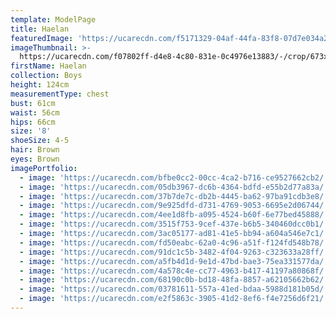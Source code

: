 ```yaml
---
template: ModelPage
title: Haelan
featuredImage: 'https://ucarecdn.com/f5171329-04af-44fa-83f8-07d7e034a281/'
imageThumbnail: >-
  https://ucarecdn.com/f07802ff-d4e8-4c80-831e-0c4976e13883/-/crop/673x816/867,5/-/preview/
firstName: Haelan
collection: Boys
height: 124cm
measurementType: chest
bust: 61cm
waist: 56cm
hips: 66cm
size: '8'
shoeSize: 4-5
hair: Brown
eyes: Brown
imagePortfolio:
  - image: 'https://ucarecdn.com/bfbe0cc2-00cc-4ca2-b716-ce9527662cb2/'
  - image: 'https://ucarecdn.com/05db3967-dc6b-4364-bdfd-e55b2d77a83a/'
  - image: 'https://ucarecdn.com/37b7de7c-db2b-4445-ba62-97ba91cdb3e8/'
  - image: 'https://ucarecdn.com/9e925dfd-d731-4769-9053-6695e2d06744/'
  - image: 'https://ucarecdn.com/4ee1d8fb-a095-4524-b60f-6e77bed45888/'
  - image: 'https://ucarecdn.com/3515f753-9cef-437e-b6b5-340460dcc0b1/'
  - image: 'https://ucarecdn.com/3ac05177-ad81-41e5-bb94-a604a546e7c1/'
  - image: 'https://ucarecdn.com/fd50eabc-62a0-4c96-a51f-f124fd548b78/'
  - image: 'https://ucarecdn.com/91dc1c5b-3482-4f04-9263-c323633a28ff/'
  - image: 'https://ucarecdn.com/a5fb4d1d-9e1d-47bd-bae3-75ea331577da/'
  - image: 'https://ucarecdn.com/4a578c4e-cc77-4963-b417-41197a80868f/'
  - image: 'https://ucarecdn.com/68190c0b-bd18-48fa-8857-a62105662b62/'
  - image: 'https://ucarecdn.com/03781611-557a-41ed-bdaa-5988d181b05d/'
  - image: 'https://ucarecdn.com/e2f5863c-3905-41d2-8ef6-f4e7256d6f21/'
---
```


